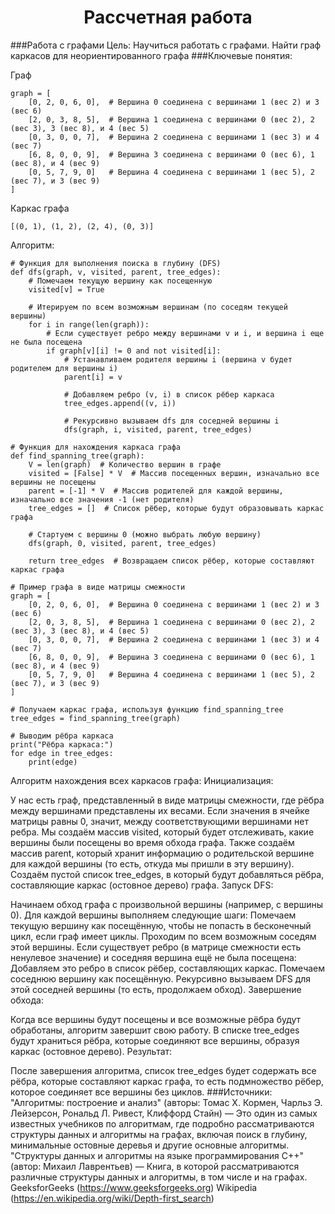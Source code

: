 <h1 align= "center"> Рассчетная работа</h1>
###Работа с графами
Цель: Научиться работать с графами. Найти граф каркасов для неориентированного графа
###Ключевые понятия:

Граф 

~~~
graph = [
    [0, 2, 0, 6, 0],  # Вершина 0 соединена с вершинами 1 (вес 2) и 3 (вес 6)
    [2, 0, 3, 8, 5],  # Вершина 1 соединена с вершинами 0 (вес 2), 2 (вес 3), 3 (вес 8), и 4 (вес 5)
    [0, 3, 0, 0, 7],  # Вершина 2 соединена с вершинами 1 (вес 3) и 4 (вес 7)
    [6, 8, 0, 0, 9],  # Вершина 3 соединена с вершинами 0 (вес 6), 1 (вес 8), и 4 (вес 9)
    [0, 5, 7, 9, 0]   # Вершина 4 соединена с вершинами 1 (вес 5), 2 (вес 7), и 3 (вес 9)
]
~~~

Каркас графа

~~~
[(0, 1), (1, 2), (2, 4), (0, 3)]
~~~

Алгоритм:
~~~
# Функция для выполнения поиска в глубину (DFS)
def dfs(graph, v, visited, parent, tree_edges):
    # Помечаем текущую вершину как посещенную
    visited[v] = True
    
    # Итерируем по всем возможным вершинам (по соседям текущей вершины)
    for i in range(len(graph)):
        # Если существует ребро между вершинами v и i, и вершина i еще не была посещена
        if graph[v][i] != 0 and not visited[i]:
            # Устанавливаем родителя вершины i (вершина v будет родителем для вершины i)
            parent[i] = v
            
            # Добавляем ребро (v, i) в список рёбер каркаса
            tree_edges.append((v, i))
            
            # Рекурсивно вызываем dfs для соседней вершины i
            dfs(graph, i, visited, parent, tree_edges)

# Функция для нахождения каркаса графа
def find_spanning_tree(graph):
    V = len(graph)  # Количество вершин в графе
    visited = [False] * V  # Массив посещенных вершин, изначально все вершины не посещены
    parent = [-1] * V  # Массив родителей для каждой вершины, изначально все значения -1 (нет родителя)
    tree_edges = []  # Список рёбер, которые будут образовывать каркас графа

    # Стартуем с вершины 0 (можно выбрать любую вершину)
    dfs(graph, 0, visited, parent, tree_edges)
    
    return tree_edges  # Возвращаем список рёбер, которые составляют каркас графа

# Пример графа в виде матрицы смежности
graph = [
    [0, 2, 0, 6, 0],  # Вершина 0 соединена с вершинами 1 (вес 2) и 3 (вес 6)
    [2, 0, 3, 8, 5],  # Вершина 1 соединена с вершинами 0 (вес 2), 2 (вес 3), 3 (вес 8), и 4 (вес 5)
    [0, 3, 0, 0, 7],  # Вершина 2 соединена с вершинами 1 (вес 3) и 4 (вес 7)
    [6, 8, 0, 0, 9],  # Вершина 3 соединена с вершинами 0 (вес 6), 1 (вес 8), и 4 (вес 9)
    [0, 5, 7, 9, 0]   # Вершина 4 соединена с вершинами 1 (вес 5), 2 (вес 7), и 3 (вес 9)
]

# Получаем каркас графа, используя функцию find_spanning_tree
tree_edges = find_spanning_tree(graph)

# Выводим рёбра каркаса
print("Рёбра каркаса:")
for edge in tree_edges:
    print(edge)
~~~

Алгоритм нахождения всех каркасов графа:
Инициализация:

У нас есть граф, представленный в виде матрицы смежности, где рёбра между вершинами представлены их весами. Если значения в ячейке матрицы равны 0, значит, между соответствующими вершинами нет ребра.
Мы создаём массив visited, который будет отслеживать, какие вершины были посещены во время обхода графа.
Также создаём массив parent, который хранит информацию о родительской вершине для каждой вершины (то есть, откуда мы пришли в эту вершину).
Создаём пустой список tree_edges, в который будут добавляться рёбра, составляющие каркас (остовное дерево) графа.
Запуск DFS:

Начинаем обход графа с произвольной вершины (например, с вершины 0).
Для каждой вершины выполняем следующие шаги:
Помечаем текущую вершину как посещённую, чтобы не попасть в бесконечный цикл, если граф имеет циклы.
Проходим по всем возможным соседям этой вершины. Если существует ребро (в матрице смежности есть ненулевое значение) и соседняя вершина ещё не была посещена:
Добавляем это ребро в список рёбер, составляющих каркас.
Помечаем соседнюю вершину как посещённую.
Рекурсивно вызываем DFS для этой соседней вершины (то есть, продолжаем обход).
Завершение обхода:

Когда все вершины будут посещены и все возможные рёбра будут обработаны, алгоритм завершит свою работу.
В списке tree_edges будут храниться рёбра, которые соединяют все вершины, образуя каркас (остовное дерево).
Результат:

После завершения алгоритма, список tree_edges будет содержать все рёбра, которые составляют каркас графа, то есть подмножество рёбер, которое соединяет все вершины без циклов. 
###Источники:
"Алгоритмы: построение и анализ" (авторы: Томас Х. Кормен, Чарльз Э. Лейзерсон, Рональд Л. Ривест, Клиффорд Стайн) — Это один из самых известных учебников по алгоритмам, где подробно рассматриваются структуры данных и алгоритмы на графах, включая поиск в глубину, минимальные остовные деревья и другие основные алгоритмы.
"Структуры данных и алгоритмы на языке программирования C++" (автор: Михаил Лаврентьев) — Книга, в которой рассматриваются различные структуры данных и алгоритмы, в том числе и на графах.
GeeksforGeeks (https://www.geeksforgeeks.org) 
Wikipedia (https://en.wikipedia.org/wiki/Depth-first_search)
